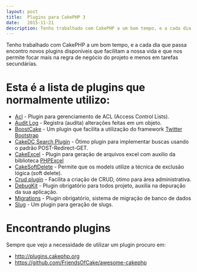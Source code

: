 ```yaml
---
layout: post
title:  Plugins para CakePHP 3
date:   2015-11-21
description: Tenho trabalhado com CakePHP a um bom tempo, e a cada dia que passa encontro novos plugins disponíveis que facilitam a nossa vida e que nos permite focar mais na regra de negócio do projeto e menos em tarefas secundárias. Confirma a lista de plugins que normalmente utilizo.
---
```


Tenho trabalhado com CakePHP a um bom tempo, e a cada dia que passa encontro novos plugins disponíveis que facilitam a nossa vida e que nos permite focar mais na regra de negócio do projeto e menos em tarefas secundárias.

# Esta é a lista de plugins que normalmente utilizo:

- [Acl](https://github.com/cakephp/acl) - Plugin para gerenciamento de ACL (Access Control Lists).
- [Audit Log](https://github.com/jippi/cakephp-audit-log) - Registra (audita) alterações feitas em um objeto.
- [BoostCake](https://github.com/slywalker/cakephp-plugin-boost_cake) - Um plugin que facilita a utilização do framework [Twitter Bootstrap](http://getbootstrap.com)
- [CakeDC Search Plugin](https://github.com/cakedc/search) - Ótimo plugin para implementar buscas usando o padrão POST-Redirect-GET.
- [CakeExcel](https://github.com/dakota/CakeExcel/tree/3.0) - Plugin para geração de arquivos excel com auxilio da biblioteca [PHPExcel](https://github.com/PHPOffice/PHPExcel)
- [CakeSoftDelete](https://github.com/PGBI/cakephp3-soft-delete) - Permite que os models utilize a técnica de exclusão lógica (soft delete).
- [Crud plugin](https://github.com/FriendsOfCake/crud) - Facilita a criação de CRUD, ótimo para área administrativa.
- [DebugKit](https://github.com/cakephp/debug_kit) - Plugin obrigatório para todos projeto, auxilia na depuração da sua aplicação.
- [Migrations](https://github.com/cakephp/migrations) - Plugin obrigatório, sistema de migração de banco de dados
- [Slug](https://github.com/UseMuffin/Slug) - Um plugin para geração de slugs.


# Encontrando plugins
Sempre que vejo a necessidade de utilizar um plugin procuro em:
- http://plugins.cakephp.org
- https://github.com/FriendsOfCake/awesome-cakephp
